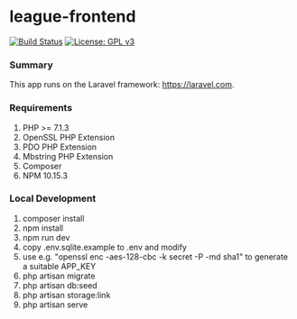 league-frontend
===============
[![Build Status](https://travis-ci.org/samtny/league-frontend.svg?branch=master)](https://travis-ci.org/samtny/league-frontend) [![License: GPL v3](https://img.shields.io/badge/License-GPLv3-blue.svg)](https://www.gnu.org/licenses/gpl-3.0)

### Summary

This app runs on the Laravel framework: https://laravel.com.

### Requirements

1. PHP >= 7.1.3
1. OpenSSL PHP Extension
1. PDO PHP Extension
1. Mbstring PHP Extension
1. Composer
1. NPM 10.15.3

### Local Development

1. composer install
1. npm install
1. npm run dev
1. copy .env.sqlite.example to .env and modify
1. use e.g. "openssl enc -aes-128-cbc -k secret -P -md sha1" to generate a suitable APP_KEY
1. php artisan migrate
1. php artisan db:seed
1. php artisan storage:link
1. php artisan serve
